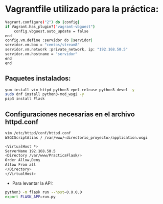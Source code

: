 # Vagrantfile utilizado para la práctica:

```bash
Vagrant.configure("2") do |config|
if Vagrant.has_plugin?("vagrant-vbguest")
    config.vbguest.auto_update = false 
end
config.vm.define :servidor do |servidor|
servidor.vm.box = "centos/stream8"
servidor.vm.network :private_network, ip: "192.168.50.5"
servidor.vm.hostname = "servidor"
end
end
```

## Paquetes instalados:

```bash
yum install vim httpd python3 epel-release python3-devel -y
sudo dnf install python3-mod_wsgi -y
pip3 install Flask
```
## Configuraciones necesarias en el archivo httpd.conf

```bash
vim /etc/httpd/conf/httpd.conf
WSGIScriptAlias / /var/www/<directorio_proyecto>/application.wsgi

<VirtualHost *>
ServerName 192.168.50.5
<Directory /var/www/PracticaFlask/>
Order Allow,Deny
Allow From all
</Directory>
</VirtualHost>
```

- Para levantar la API:

```bash
python3 -m flask run --host=0.0.0.0
export FLASK_APP=run.py
```